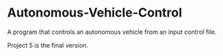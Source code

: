 # Autonomous-Vehicle-Control
A program that controls an autonomous vehicle from an input control file.

Project 5 is the final version.  
